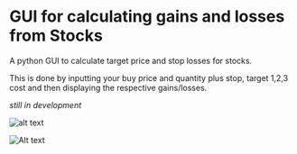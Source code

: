 # GUI for calculating gains and losses from Stocks
A python GUI to calculate target price and stop losses for stocks. 

This is done by inputting your buy price and quantity plus stop, target 1,2,3 cost and then displaying the respective gains/losses. 

*still in development*

![alt text](https://github.com/[advatchorghade]/[stockCalculator]/blob/[master]/images/image1.png?raw=true)

![Alt text](http://advaitchorghade/stockCalculator-/tree/master/images/image1.png "Optional title")

